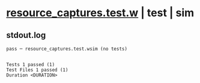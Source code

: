 # [resource_captures.test.w](../../../../../examples/tests/valid/resource_captures.test.w) | test | sim

## stdout.log
```log
pass ─ resource_captures.test.wsim (no tests)
 
 
Tests 1 passed (1)
Test Files 1 passed (1)
Duration <DURATION>
```

